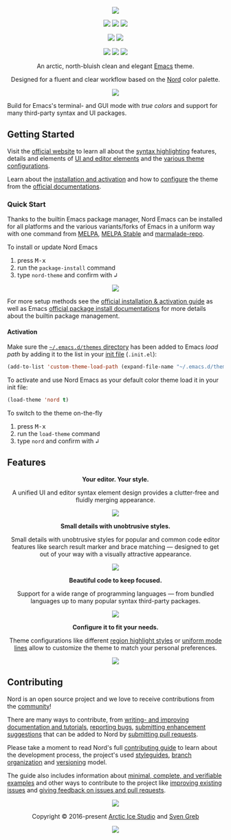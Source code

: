 <p align="center"><a href="https://www.nordtheme.com/ports/emacs" target="_blank"><img src="https://raw.githubusercontent.com/arcticicestudio/nord-docs/main/assets/images/ports/emacs/repository-hero.svg?sanitize=true"/></a></p>

<p align="center"><a href="https://github.com/arcticicestudio/nord-emacs/releases/latest"><img src="https://img.shields.io/github/release/arcticicestudio/nord-emacs.svg?style=flat-square&label=Release&logo=github&logoColor=eceff4&colorA=4c566a&colorB=88c0d0"/></a> <a href="https://www.nordtheme.com/docs/ports/emacs"><img src="https://img.shields.io/github/release/arcticicestudio/nord-emacs.svg?style=flat-square&label=Docs&colorA=4c566a&colorB=88c0d0&logo=data%3Aimage%2Fsvg%2Bxml%3Bbase64%2CPHN2ZyB4bWxucz0iaHR0cDovL3d3dy53My5vcmcvMjAwMC9zdmciIHdpZHRoPSIxNiIgaGVpZ2h0PSIxNiI%2BCiAgICA8cGF0aCBmaWxsPSIjZDhkZWU5IiBkPSJNMTMuNzQ2IDIuODEzYS42Ny42NyAwIDAgMC0uNTU5LS4xMzNMOCAzLjg0OGwtNS4xODgtMS4xOGEuNjY5LjY2OSAwIDAgMC0uNTcuMTMzLjY3Ny42NzcgMCAwIDAtLjI0Mi41MzF2OC4xMzNjLS4wMDguMzIuMjEuNTk4LjUyLjY2OGw1LjMzMiAxLjE5OWguMjk2bDUuMzMyLTEuMmEuNjY4LjY2OCAwIDAgMCAuNTItLjY2N1YzLjMzMmEuNjU5LjY1OSAwIDAgMC0uMjU0LS41MnpNMy4zMzIgNC4xNjhsNCAuODk4djYuNzY2bC00LS44OTh6bTkuMzM2IDYuNzY2bC00IC44OThWNS4wNjZsNC0uODk4em0wIDAiLz4KPC9zdmc%2BCg%3D%3D"/></a> <a href="https://github.com/arcticicestudio/nord-emacs/blob/develop/CHANGELOG.md#050"><img src="https://img.shields.io/github/release/arcticicestudio/nord-emacs.svg?style=flat-square&label=Changelog&logo=github&logoColor=eceff4&colorA=4c566a&colorB=88c0d0"/></a></p>

<p align="center"><a href="https://github.com/arcticicestudio/styleguide-markdown/releases/latest" target="_blank"><img src="https://img.shields.io/github/release/arcticicestudio/styleguide-markdown.svg?style=flat-square&label=Markdown%20Style%20Guide&colorA=4c566a&colorB=88c0d0&logo=data%3Aimage%2Fsvg%2Bxml%3Bbase64%2CPHN2ZyB4bWxucz0iaHR0cDovL3d3dy53My5vcmcvMjAwMC9zdmciIHdpZHRoPSIzOSIgaGVpZ2h0PSIzOSIgdmlld0JveD0iMCAwIDM5IDM5Ij48cGF0aCBmaWxsPSJub25lIiBzdHJva2U9IiNEOERFRTkiIHN0cm9rZS13aWR0aD0iMyIgc3Ryb2tlLW1pdGVybGltaXQ9IjEwIiBkPSJNMS41IDEuNWgzNnYzNmgtMzZ6Ii8%2BPHBhdGggZmlsbD0iI0Q4REVFOSIgZD0iTTIwLjY4MyAyNS42NTVsNS44NzItMTMuNDhoLjU2Nmw1Ljg3MyAxMy40OGgtMS45OTZsLTQuMTU5LTEwLjA1Ni00LjE2MSAxMC4wNTZoLTEuOTk1em0tMi42OTYgMGwtMTMuNDgtNS44NzJ2LS41NjZsMTMuNDgtNS44NzJ2MS45OTVMNy45MzEgMTkuNWwxMC4wNTYgNC4xNnoiLz48L3N2Zz4%3D"/></a> <a href="https://github.com/arcticicestudio/styleguide-git/releases/latest" target="_blank"><img src="https://img.shields.io/github/release/arcticicestudio/styleguide-git.svg?style=flat-square&label=Git%20Style%20Guide&logoColor=eceff4&colorA=4c566a&colorB=88c0d0&logo=git"/></a></p>

<p align="center"><a href="https://www.gnu.org/savannah-checkouts/gnu/emacs/emacs.html#Releases" target="_blank"><img src="https://img.shields.io/static/v1.svg?style=flat-square&label=Emacs&message=24%2B&logo=spacemacs&logoColor=eceff4&colorA=4c566a&colorB=88c0d0"/></a> <a href="https://stable.melpa.org/#/nord-theme" target="_blank"><img src="https://stable.melpa.org/packages/nord-theme-badge.svg"/></a> <a href="https://melpa.org/#/nord-theme" target="_blank"><img src="https://melpa.org/packages/nord-theme-badge.svg?style=flat-square&label=Changelog"/></a></p>

<p align="center">An arctic, north-bluish clean and elegant <a href="https://www.gnu.org/software/emacs" target="_blank">Emacs</a> theme.</p>

<p align="center">Designed for a fluent and clear workflow based on the <a href="https://www.nordtheme.com">Nord</a> color palette.</p>

<p align="center"><a href="https://www.nordtheme.com/ports/emacs" target="_blank"><img src="https://raw.githubusercontent.com/arcticicestudio/nord-docs/main/assets/images/ports/emacs/overview-go.png"/></a></p>

Build for Emacs's terminal- and GUI mode with _true colors_ and support for many third-party syntax and UI packages.

## Getting Started

Visit the [official website][nord-home] to learn all about the [syntax highlighting][nord-home#syntax] features, details and elements of [UI and editor elements][nord-home#editor-details] and the [various theme configurations][nord-home#configurations].

Learn about the [installation and activation][nord-docs-home-install] and how to [configure][nord-docs-home-config] the theme from the [official documentations][nord-docs-home].

### Quick Start

Thanks to the builtin Emacs package manager, Nord Emacs can be installed for all platforms and the various variants/forks of Emacs in a uniform way with one command from [MELPA][], [MELPA Stable][melpa-stable] and [marmalade-repo][marmelade].

To install or update Nord Emacs

1. press <kbd>M-x</kbd>
2. run the `package-install` command
3. type `nord-theme` and confirm with <kbd>↲</kbd>

<p align="center"><img src="https://raw.githubusercontent.com/arcticicestudio/nord-docs/main/assets/images/ports/emacs/ui-installation-package-manager.png"/></p>

For more setup methods see the [official installation & activation guide][nord-docs-home-install] as well as Emacs [official package install documentations][emacs-docs-pack_inst] for more details about the builtin package management.

#### Activation

Make sure the [`~/.emacs.d/themes` directory][emacs-docs-custh] has been added to Emacs _load path_ by adding it to the list in your [init file][emacs-docs-initfile] (`.init.el`):

```lisp
(add-to-list 'custom-theme-load-path (expand-file-name "~/.emacs.d/themes/"))
```

To activate and use Nord Emacs as your default color theme load it in your init file:

```lisp
(load-theme 'nord t)
```

To switch to the theme on-the-fly

1. press <kbd>M-x</kbd>
2. run the `load-theme` command
3. type `nord` and confirm with <kbd>↲</kbd>

## Features

<p align="center"><strong>Your editor. Your style.</strong></p>
<p align="center">A unified UI and editor syntax element design provides a clutter-free and fluidly merging appearance.</p>
<p align="center"><img src="https://raw.githubusercontent.com/arcticicestudio/nord-docs/main/assets/images/ports/emacs/overview-go-neotree.png"/></p>

<p align="center"><strong>Small details with unobtrusive styles.</strong></p>
<p align="center">Small details with unobtrusive styles for popular and common code editor features like search result marker and brace matching — designed to get out of your way with a visually attractive appearance.</p>
<p align="center"><img src="https://raw.githubusercontent.com/arcticicestudio/nord-docs/main/assets/images/ports/emacs/editor-syntax-go-comments.png"/></p>

<p align="center"><strong>Beautiful code to keep focused.</strong></p>
<p align="center">Support for a wide range of programming languages — from bundled languages up to many popular syntax third-party packages.</p>
<p align="center"><img src="https://raw.githubusercontent.com/arcticicestudio/nord-docs/main/assets/images/ports/emacs/editor-syntax-java-enum.png"/></p>

<p align="center"><strong>Configure it to fit your needs.</strong></p>
<p align="center">Theme configurations like different <a href="https://www.nordtheme.com/docs/ports/emacs/configurations#region-highlight-style" target="_blank">region highlight styles</a> or <a href="https://www.nordtheme.com/docs/ports/emacs/configurations#uniform-mode-lines" target="_blank">uniform mode lines</a> allow to customize the theme to match your personal preferences.</p>
<p align="center"><img src="https://raw.githubusercontent.com/arcticicestudio/nord-docs/main/assets/images/ports/emacs/editor-syntax-java-enum.png"/></p>

## Contributing

Nord is an open source project and we love to receive contributions from the [community][nord-comm]!

There are many ways to contribute, from [writing- and improving documentation and tutorials][nord-contrib-guide-docs], [reporting bugs][nord-contrib-guide-bugs], [submitting enhancement suggestions][nord-contrib-guide-enhance] that can be added to Nord by [submitting pull requests][nord-contrib-guide-pr].

Please take a moment to read Nord's full [contributing guide][nord-contrib-guide] to learn about the development process, the project's used [styleguides][nord-contrib-guide-styles], [branch organization][nord-contrib-guide-branching] and [versioning][nord-contrib-guide-versioning] model.

The guide also includes information about [minimal, complete, and verifiable examples][nord-contrib-guide-mcve] and other ways to contribute to the project like [improving existing issues][nord-contrib-guide-impr-issues] and [giving feedback on issues and pull requests][nord-contrib-guide-feedback].

<p align="center"><img src="https://raw.githubusercontent.com/arcticicestudio/nord-docs/main/assets/images/nord/repository-footer-separator.svg?sanitize=true" /></p>

<p align="center">Copyright &copy; 2016-present <a href="https://www.arcticicestudio.com" target="_blank">Arctic Ice Studio</a> and <a href="https://www.svengreb.de" target="_blank">Sven Greb</a></p>

<p align="center"><a href="https://github.com/arcticicestudio/nord-emacs/blob/develop/LICENSE.md"><img src="https://img.shields.io/static/v1.svg?style=flat-square&label=License&message=MIT&logoColor=eceff4&logo=github&colorA=4c566a&colorB=88c0d0"/></a></p>

[emacs-docs-custh]: https://www.gnu.org/software/emacs/manual/html_node/emacs/Custom-Themes.html
[emacs-docs-initfile]: https://www.gnu.org/software/emacs/manual/html_node/emacs/Init-File.html
[emacs-docs-pack_inst]: https://www.gnu.org/software/emacs/manual/html_node/emacs/Package-Installation.html#Package-Installation
[marmelade]: https://marmalade-repo.org
[melpa-stable]: https://stable.melpa.org
[melpa]: https://melpa.org
[nord-comm]: https://www.nordtheme.com/community
[nord-contrib-guide-branching]: https://github.com/arcticicestudio/nord/blob/develop/CONTRIBUTING.md#branch-organization
[nord-contrib-guide-bugs]: https://github.com/arcticicestudio/nord/blob/develop/CONTRIBUTING.md#bug-reports
[nord-contrib-guide-docs]: https://github.com/arcticicestudio/nord/blob/develop/CONTRIBUTING.md#documentations
[nord-contrib-guide-enhance]: https://github.com/arcticicestudio/nord/blob/develop/CONTRIBUTING.md#enhancement-suggestions
[nord-contrib-guide-feedback]: https://github.com/arcticicestudio/nord/blob/develop/CONTRIBUTING.md#give-feedback-on-issues-and-pull-requests
[nord-contrib-guide-impr-issues]: https://github.com/arcticicestudio/nord/blob/develop/CONTRIBUTING.md#improve-issues
[nord-contrib-guide-mcve]: https://github.com/arcticicestudio/nord/blob/develop/CONTRIBUTING.md#mcve
[nord-contrib-guide-pr]: https://github.com/arcticicestudio/nord/blob/develop/CONTRIBUTING.md#pull-requests
[nord-contrib-guide-styles]: https://github.com/arcticicestudio/nord/blob/develop/CONTRIBUTING.md#styleguides
[nord-contrib-guide-versioning]: https://github.com/arcticicestudio/nord/blob/develop/CONTRIBUTING.md#versioning
[nord-contrib-guide]: https://github.com/arcticicestudio/nord/blob/develop/CONTRIBUTING.md
[nord-docs-home-config]: https://www.nordtheme.com/docs/ports/emacs/configuration
[nord-docs-home-install]: https://www.nordtheme.com/docs/ports/emacs/installation
[nord-docs-home]: https://www.nordtheme.com/docs/ports/emacs
[nord-home]: https://www.nordtheme.com/ports/emacs
[nord-home#configurations]: https://www.nordtheme.com/ports/emacs#configurations
[nord-home#editor-details]: https://www.nordtheme.com/ports/emacs#editor-details
[nord-home#syntax]: https://www.nordtheme.com/ports/emacs#syntax
